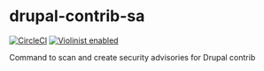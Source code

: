 # drupal-contrib-sa
[![CircleCI](https://circleci.com/gh/violinist-dev/drupal-contrib-sa.svg?style=shield)](https://circleci.com/gh/violinist-dev/drupal-contrib-sa)
[![Violinist enabled](https://img.shields.io/badge/violinist-enabled-brightgreen.svg)](https://violinist.io)

Command to scan and create security advisories for Drupal contrib

